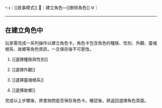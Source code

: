 👈｜[[故事模式]]
🔗｜建立角色—[[刪除角色]]
🌐｜

---

## 在建立角色中
玩家需完成一系列操作以建立角色卡。角色卡包含角色的種族、性別、外觀、靈魂根系、故鄉等角色資訊，一旦保存後不可更改。

1.  [[選擇種族與性別]]
    
2.  [[選擇外觀]]
    
3.  [[選擇靈魂根系]]
    
4.  [[選擇故鄉]]

完成以上步驟後，將會詢問是否保存角色卡。確認後，將返回選擇角色頁面。